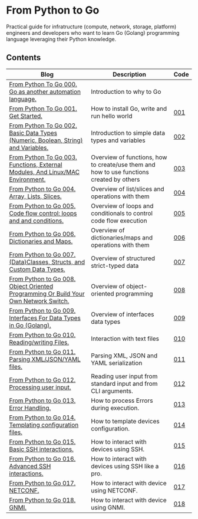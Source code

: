 # From Python to Go
Practical guide for infratructure (compute, network, storage, platform) engineers and developers who want to learn Go (Golang) programming language leveraging their Python knowledge.

## Contents
| Blog | Description | Code |
| --- | --- | --- |
| [From Python To Go 000. Go as another automation language.](https://bit.ly/4ecJwOa) | Introduction to why to Go | |
| [From Python To Go 001. Get Started.](https://bit.ly/4fxXvir) | How to install Go, write and run hello world | [001](https://github.com/karneliuk-com/from-python-to-go/tree/main/code/001) |
| [From Python To Go 002. Basic Data Types (Numeric, Boolean, String) and Variables.](https://bit.ly/3UP2lA3) | Introduction to simple data types and variables | [002](https://github.com/karneliuk-com/from-python-to-go/tree/main/code/002) |
| [From Python To Go 003. Functions, External Modules, And Linux/MAC Environment.](https://bit.ly/48USJJZ) | Overview of functions, how to create/use them and how to use functions created by others | [003](https://github.com/karneliuk-com/from-python-to-go/tree/main/code/003) |
| [From Python to Go 004. Array, Lists, Slices.](https://bit.ly/4fZstAs) | Overview of list/slices and operations with them | [004](https://github.com/karneliuk-com/from-python-to-go/tree/main/code/004) |
| [From Python to Go 005. Code flow control: loops and and conditions.](https://bit.ly/4ipT4sy) | Overview of loops and conditionals to control code flow execution | [005](https://github.com/karneliuk-com/from-python-to-go/tree/main/code/005) |
| [From Python to Go 006. Dictionaries and Maps.](https://bit.ly/3VvOgYz) | Overview of dictionaries/maps and operations with them | [006](https://github.com/karneliuk-com/from-python-to-go/tree/main/code/006) |
| [From Python to Go 007.(Data)Classes, Structs, and Custom Data Types.](https://bit.ly/3VE26sb) | Overview of structured strict-typed data | [007](https://github.com/karneliuk-com/from-python-to-go/tree/main/code/007) |
| [From Python to Go 008. Object Oriented Programming Or Build Your Own Network Switch.](https://bit.ly/3DpZmbB) | Overview of object-oriented programming | [008](https://github.com/karneliuk-com/from-python-to-go/tree/main/code/008) |
| [From Python to Go 009. Interfaces For Data Types in Go (Golang).](https://bit.ly/4fMOy4P) | Overview of interfaces data types | [009](https://github.com/karneliuk-com/from-python-to-go/tree/main/code/009) |
| [From Python to Go 010. Reading/writing Files.](https://bit.ly/4jryQ2b) | Interaction with text files | [010](https://github.com/karneliuk-com/from-python-to-go/tree/main/code/010) |
| [From Python to Go 011. Parsing XML/JSON/YAML files.](https://bit.ly/3DW6M6w) | Parsing XML, JSON and YAML serialization | [011](https://github.com/karneliuk-com/from-python-to-go/tree/main/code/011) |
| [From Python to Go 012. Processing user input.](https://bit.ly/42to8lF) | Reading user input from standard input and from CLI arguments. | [012](https://github.com/karneliuk-com/from-python-to-go/tree/main/code/012) |
| [From Python to Go 013. Error Handling.](https://bit.ly/40WszUE) | How to process Errors during execution. | [013](https://github.com/karneliuk-com/from-python-to-go/tree/main/code/013) |
| [From Python to Go 014. Templating configuration files.](https://bit.ly/4aTqFro) | How to template devices configuration. | [014](https://github.com/karneliuk-com/from-python-to-go/tree/main/code/014) |
| [From Python to Go 015. Basic SSH interactions.](https://bit.ly/3ERJ0Jy) | How to interact with devices using SSH. | [015](https://github.com/karneliuk-com/from-python-to-go/tree/main/code/015) |
| [From Python to Go 016. Advanced SSH interactions.](https://bit.ly/4ixS8kX) | How to interact with devices using SSH like a pro. | [016](https://github.com/karneliuk-com/from-python-to-go/tree/main/code/016) |
| [From Python to Go 017. NETCONF.](https://bit.ly/41PN4BU) | How to interact with device using NETCONF. | [017](https://github.com/karneliuk-com/from-python-to-go/tree/main/code/017) |
| [From Python to Go 018. GNMI.](https://bit.ly/3XIz4bR) | How to interact with device using GNMI. | [018](https://github.com/karneliuk-com/from-python-to-go/tree/main/code/018) |
